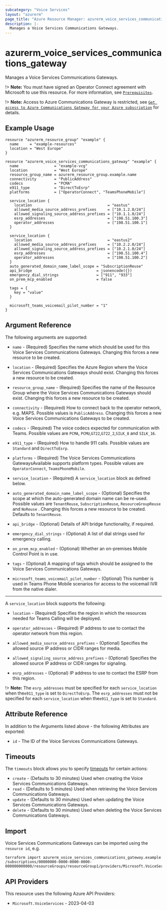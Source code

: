 ```yaml
---
subcategory: "Voice Services"
layout: "azurerm"
page_title: "Azure Resource Manager: azurerm_voice_services_communications_gateway"
description: |-
  Manages a Voice Services Communications Gateways.
---
```


# azurerm_voice_services_communications_gateway

Manages a Voice Services Communications Gateways.

!> **Note:** You must have signed an Operator Connect agreement with Microsoft to use this resource. For more information, see [`Prerequisites`](https://learn.microsoft.com/en-us/azure/communications-gateway/prepare-to-deploy#prerequisites).

!> **Note:** Access to Azure Communications Gateway is restricted, see [`Get access to Azure Communications Gateway for your Azure subscription`](https://learn.microsoft.com/en-us/azure/communications-gateway/prepare-to-deploy#9-get-access-to-azure-communications-gateway-for-your-azure-subscription) for details.

## Example Usage

```hcl
resource "azurerm_resource_group" "example" {
  name     = "example-resources"
  location = "West Europe"
}

resource "azurerm_voice_services_communications_gateway" "example" {
  name                = "example-vcg"
  location            = "West Europe"
  resource_group_name = azurerm_resource_group.example.name
  connectivity        = "PublicAddress"
  codecs              = "PCMA"
  e911_type           = "DirectToEsrp"
  platforms           = ["OperatorConnect", "TeamsPhoneMobile"]

  service_location {
    location                                  = "eastus"
    allowed_media_source_address_prefixes     = ["10.1.2.0/24"]
    allowed_signaling_source_address_prefixes = ["10.1.1.0/24"]
    esrp_addresses                            = ["198.51.100.3"]
    operator_addresses                        = ["198.51.100.1"]
  }

  service_location {
    location                                  = "eastus2"
    allowed_media_source_address_prefixes     = ["10.2.2.0/24"]
    allowed_signaling_source_address_prefixes = ["10.2.1.0/24"]
    esrp_addresses                            = ["198.51.100.4"]
    operator_addresses                        = ["198.51.100.2"]
  }
  auto_generated_domain_name_label_scope = "SubscriptionReuse"
  api_bridge                             = jsonencode({})
  emergency_dial_strings                 = ["911", "933"]
  on_prem_mcp_enabled                    = false

  tags = {
    key = "value"
  }

  microsoft_teams_voicemail_pilot_number = "1"
}
```

## Argument Reference

The following arguments are supported:

* `name` - (Required) Specifies the name which should be used for this Voice Services Communications Gateways. Changing this forces a new resource to be created.

* `location` - (Required) Specifies the Azure Region where the Voice Services Communications Gateways should exist. Changing this forces a new resource to be created.

* `resource_group_name` - (Required) Specifies the name of the Resource Group where the Voice Services Communications Gateways should exist. Changing this forces a new resource to be created.

* `connectivity` - (Required) How to connect back to the operator network, e.g. MAPS. Possible values is `PublicAddress`. Changing this forces a new Voice Services Communications Gateways to be created.

* `codecs` - (Required) The voice codecs expected for communication with Teams. Possible values are `PCMA`, `PCMU`,`G722`,`G722_2`,`SILK_8` and `SILK_16`.

* `e911_type` - (Required) How to handle 911 calls. Possible values are `Standard` and `DirectToEsrp`.

* `platforms` - (Required) The Voice Services Communications GatewaysAvailable supports platform types. Possible values are `OperatorConnect`, `TeamsPhoneMobile`.

* `service_location` - (Required) A `service_location` block as defined below.

* `auto_generated_domain_name_label_scope` - (Optional) Specifies the scope at which the auto-generated domain name can be re-used. Possible values are `TenantReuse`, `SubscriptionReuse`, `ResourceGroupReuse` and `NoReuse` . Changing this forces a new resource to be created. Defaults to `TenantReuse`.

* `api_bridge` - (Optional) Details of API bridge functionality, if required.

* `emergency_dial_strings` - (Optional) A list of dial strings used for emergency calling.

* `on_prem_mcp_enabled` - (Optional) Whether an on-premises Mobile Control Point is in use.

* `tags` - (Optional) A mapping of tags which should be assigned to the Voice Services Communications Gateways.

* `microsoft_teams_voicemail_pilot_number` - (Optional) This number is used in Teams Phone Mobile scenarios for access to the voicemail IVR from the native dialer.

---

A `service_location` block supports the following:

* `location` - (Required) Specifies the region in which the resources needed for Teams Calling will be deployed.

* `operator_addresses` - (Required) IP address to use to contact the operator network from this region.

* `allowed_media_source_address_prefixes` - (Optional) Specifies the allowed source IP address or CIDR ranges for media.

* `allowed_signaling_source_address_prefixes` - (Optional) Specifies the allowed source IP address or CIDR ranges for signaling.

* `esrp_addresses` - (Optional) IP address to use to contact the ESRP from this region.

!> **Note:** The `esrp_addresses` must be specified for each `service_location` when the`e911_type` is set to `DirectToEsrp`.  The `esrp_addresses` must not be specified for each `service_location` when the`e911_type` is set to `Standard`.

## Attribute Reference

In addition to the Arguments listed above - the following Attributes are exported:

* `id` - The ID of the Voice Services Communications Gateways.

## Timeouts

The `timeouts` block allows you to specify [timeouts](https://developer.hashicorp.com/terraform/language/resources/configure#define-operation-timeouts) for certain actions:

* `create` - (Defaults to 30 minutes) Used when creating the Voice Services Communications Gateways.
* `read` - (Defaults to 5 minutes) Used when retrieving the Voice Services Communications Gateways.
* `update` - (Defaults to 30 minutes) Used when updating the Voice Services Communications Gateways.
* `delete` - (Defaults to 30 minutes) Used when deleting the Voice Services Communications Gateways.

## Import

Voice Services Communications Gateways can be imported using the `resource id`, e.g.

```shell
terraform import azurerm_voice_services_communications_gateway.example /subscriptions/00000000-0000-0000-0000-000000000000/resourceGroups/resourceGroup1/providers/Microsoft.VoiceServices/communicationsGateways/communicationsGateway1
```

## API Providers
<!-- This section is generated, changes will be overwritten -->
This resource uses the following Azure API Providers:

* `Microsoft.VoiceServices` - 2023-04-03
